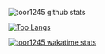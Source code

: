 ![toor1245 github stats](https://github-readme-stats.vercel.app/api?username=toor1245&show_icons=true&theme=radical)

[![Top Langs](https://github-readme-stats.vercel.app/api/top-langs/?username=toor1245&hide=html&layout=compact&show_icons=true&theme=radical)](https://github.com/toor1245)

[![toor1245 wakatime stats](https://github-readme-stats.vercel.app/api/wakatime?username=toor1245)](https://github.com/toor1245)
